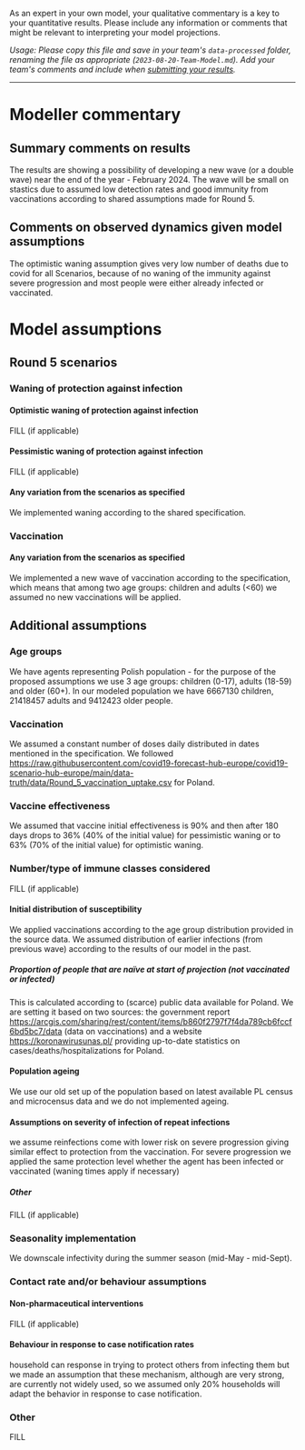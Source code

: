 As an expert in your own model, your qualitative commentary is a key to your quantitative results. Please include any information or comments that might be relevant to interpreting your model projections. 

_Usage: Please copy this file and save in your team's `data-processed` folder, renaming the file as appropriate (`2023-08-20-Team-Model.md`). Add your team's comments and include when [submitting your results](https://github.com/covid19-forecast-hub-europe/covid19-scenario-hub-europe/wiki/Submission-via-GitHub)._

---

# Modeller commentary

## Summary comments on results
The results are showing a possibility of developing a new wave (or a double wave) near the  end of the year - February 2024. The wave will be small on stastics due to assumed low detection rates and good immunity from vaccinations according to shared assumptions made for Round 5.

## Comments on observed dynamics given model assumptions
The optimistic waning assumption gives very low number of deaths due to covid for all Scenarios, because of no waning of the immunity against severe progression and most people were either already infected or vaccinated.

# Model assumptions

## Round 5 scenarios

### Waning of protection against infection


#### Optimistic waning of protection against infection 
FILL (if applicable)

#### Pessimistic waning of protection against infection
FILL (if applicable)

#### Any variation from the scenarios as specified
We implemented waning according to the shared specification.

### Vaccination

#### Any variation from the scenarios as specified
We implemented a new wave of vaccination according to the specification, which means that among two age groups: children and adults (<60) we assumed no new vaccinations will be applied.


## Additional assumptions

### Age groups 
We have agents representing Polish population - for the purpose of the proposed assumptions we use 3 age groups: children (0-17), adults (18-59) and older (60+). In our modeled population we have 6667130 children, 21418457 adults and 9412423 older people. 

### Vaccination
We assumed a constant number of doses daily distributed in dates mentioned in the specification. We followed https://raw.githubusercontent.com/covid19-forecast-hub-europe/covid19-scenario-hub-europe/main/data-truth/data/Round_5_vaccination_uptake.csv for Poland.

### Vaccine effectiveness
We assumed that vaccine initial effectiveness is 90% and then after 180 days drops to 36% (40% of the initial value) for pessimistic waning or to 63% (70% of the initial value) for optimistic waning.

### Number/type of immune classes considered
FILL (if applicable)

#### Initial distribution of susceptibility 
We applied vaccinations according to the age group distribution provided in the source data. We assumed distribution of earlier infections (from previous wave) according to the results of our model in the past. 

##### Proportion of people that are naïve at start of projection (not vaccinated or infected)
This is calculated according to (scarce) public data available for Poland. We are setting it based on two sources: the government report https://arcgis.com/sharing/rest/content/items/b860f2797f7f4da789cb6fccf6bd5bc7/data (data on vaccinations) and a website https://koronawirusunas.pl/ providing up-to-date statistics on cases/deaths/hospitalizations for Poland.

#### Population ageing 
We use our old set up of the population based on latest available PL census and microcensus data and we do not implemented ageing. 

#### Assumptions on severity of infection of repeat infections
we assume reinfections come with lower risk on severe progression giving similar effect to protection from the vaccination. For severe progression we applied the same protection level whether the agent has been infected or vaccinated (waning times apply if necessary)

##### Other

FILL (if applicable)

### Seasonality implementation

We downscale infectivity during the summer season (mid-May - mid-Sept). 

### Contact rate and/or behaviour assumptions

#### Non-pharmaceutical interventions

FILL (if applicable)

#### Behaviour in response to case notification rates

household can response in trying to protect others from infecting them but we made an assumption that these mechanism, although are very strong, are currently not widely used, so we assumed only 20% households will adapt the behavior in response to case notification. 

### Other

FILL 
